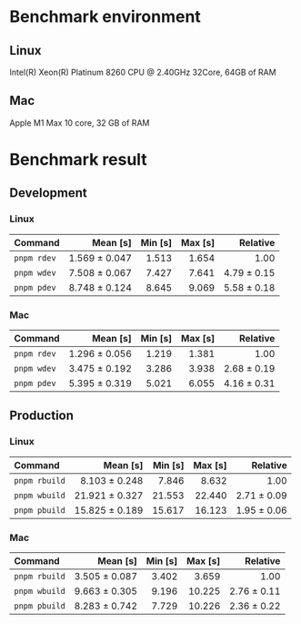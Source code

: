 
<!---benchStart-->
# Benchmark environment
## Linux
Intel(R) Xeon(R) Platinum 8260 CPU @ 2.40GHz 32Core, 64GB of RAM
## Mac
Apple M1 Max 10 core, 32 GB of RAM

# Benchmark result

## Development 

### Linux 
| Command | Mean [s] | Min [s] | Max [s] | Relative |
|:---|---:|---:|---:|---:|
| `pnpm rdev` | 1.569 ± 0.047 | 1.513 | 1.654 | 1.00 |
| `pnpm wdev` | 7.508 ± 0.067 | 7.427 | 7.641 | 4.79 ± 0.15 |
| `pnpm pdev` | 8.748 ± 0.124 | 8.645 | 9.069 | 5.58 ± 0.18 |


### Mac
| Command | Mean [s] | Min [s] | Max [s] | Relative |
|:---|---:|---:|---:|---:|
| `pnpm rdev` | 1.296 ± 0.056 | 1.219 | 1.381 | 1.00 |
| `pnpm wdev` | 3.475 ± 0.192 | 3.286 | 3.938 | 2.68 ± 0.19 |
| `pnpm pdev` | 5.395 ± 0.319 | 5.021 | 6.055 | 4.16 ± 0.31 |


## Production

### Linux 
| Command | Mean [s] | Min [s] | Max [s] | Relative |
|:---|---:|---:|---:|---:|
| `pnpm rbuild` | 8.103 ± 0.248 | 7.846 | 8.632 | 1.00 |
| `pnpm wbuild` | 21.921 ± 0.327 | 21.553 | 22.440 | 2.71 ± 0.09 |
| `pnpm pbuild` | 15.825 ± 0.189 | 15.617 | 16.123 | 1.95 ± 0.06 |


### Mac
| Command | Mean [s] | Min [s] | Max [s] | Relative |
|:---|---:|---:|---:|---:|
| `pnpm rbuild` | 3.505 ± 0.087 | 3.402 | 3.659 | 1.00 |
| `pnpm wbuild` | 9.663 ± 0.305 | 9.196 | 10.225 | 2.76 ± 0.11 |
| `pnpm pbuild` | 8.283 ± 0.742 | 7.729 | 10.226 | 2.36 ± 0.22 |

<!---benchEnd-->
	